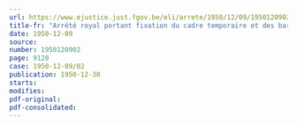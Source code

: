 ```yaml
---
url: https://www.ejustice.just.fgov.be/eli/arrete/1950/12/09/1950120902/justel
title-fr: "Arrêté royal portant fixation du cadre temporaire et des barèmes du personnel temporaire de l'administration centrale du Ministère de l'Instruction publique"
date: 1950-12-09
source:
number: 1950120902
page: 9120
case: 1950-12-09/02
publication: 1950-12-30
starts:
modifies:
pdf-original:
pdf-consolidated:
---
```


